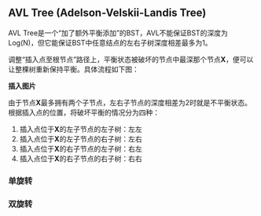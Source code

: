 ## AVL Tree (Adelson-Velskii-Landis Tree)
AVL Tree是一个“加了额外平衡添加”的BST，AVL不能保证BST的深度为Log(N)，但它能保证BST中任意结点的左右子树深度相差最多为1。

调整“插入点至根节点”路径上，平衡状态被破坏的节点中最深那个节点**X**，便可以让整棵树重新保持平衡。具体流程如下图：

**插入图片**

由于节点**X**最多拥有两个子节点，左右子节点的深度相差为2时就是不平衡状态。根据插入点的位置，将破坏平衡的情况分为四种：
1. 插入点位于**X**的左子节点的左子树：左左
2. 插入点位于**X**的左子节点的右子树：左右
3. 插入点位于**X**的右子节点的左子树：右左
4. 插入点位于**X**的右子节点的右子树：右右

### 单旋转

### 双旋转
